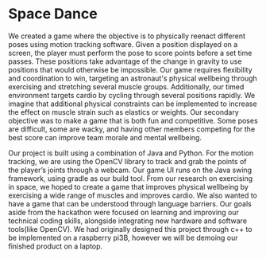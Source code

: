 # Space Dance 

We created a game where the objective is to physically reenact different poses using motion tracking software. Given a position displayed on a screen, the player must perform the pose to score points before a set time passes. These positions take advantage of the change in gravity to use positions that would otherwise be impossible. Our game requires flexibility and coordination to win, targeting an astronaut's physical wellbeing through exercising and stretching several muscle groups. Additionally, our timed environment targets cardio by cycling through several positions rapidly. We imagine that additional physical constraints can be implemented to increase the effect on muscle strain such as elastics or weights. Our secondary objective was to make a game that is both fun and competitive. Some poses are difficult, some are wacky, and having other members competing for the best score can improve team morale and mental wellbeing.

Our project is built using a combination of Java and Python. For the motion tracking, we are using the OpenCV library to track and grab the points of the player’s joints through a webcam. Our game UI runs on the Java swing framework, using gradle as our build tool. From our research on exercising in space, we hoped to create a game that improves physical wellbeing by exercising a wide range of muscles and improves cardio. We also wanted to have a game that can be understood through language barriers. Our goals aside from the hackathon were focused on learning and improving our technical coding skills, alongside integrating new hardware and software tools(like OpenCV). We had originally designed this project through c++ to be implemented on a raspberry pi3B, however we will be demoing our finished product on a laptop.